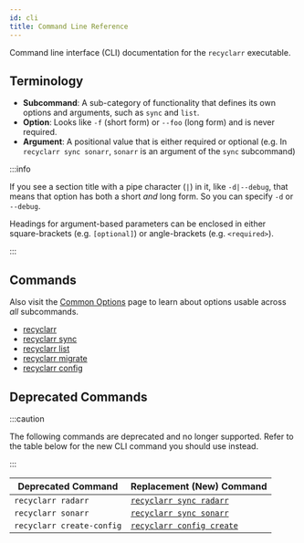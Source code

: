 ```yaml
---
id: cli
title: Command Line Reference
---
```


Command line interface (CLI) documentation for the `recyclarr` executable.

## Terminology

- **Subcommand**: A sub-category of functionality that defines its own options and arguments, such
  as `sync` and `list`.
- **Option**: Looks like `-f` (short form) or `--foo` (long form) and is never required.
- **Argument**: A positional value that is either required or optional (e.g. In `recyclarr sync
sonarr`, `sonarr` is an argument of the `sync` subcommand)

:::info

If you see a section title with a pipe character (`|`) in it, like `-d|--debug`, that means that
option has both a short *and* long form. So you can specify `-d` or `--debug`.

Headings for argument-based parameters can be enclosed in either square-brackets (e.g. `[optional]`)
or angle-brackets (e.g. `<required>`).

:::

## Commands

Also visit the [Common Options](common.md) page to learn about options usable across *all*
subcommands.

- [recyclarr](./main.md)
- [recyclarr sync](./sync.md)
- [recyclarr list](./list)
- [recyclarr migrate](./migrate.md)
- [recyclarr config](./config)

## Deprecated Commands

:::caution

The following commands are deprecated and no longer supported. Refer to the table below for the new
CLI command you should use instead.

:::

| Deprecated Command        | Replacement (New) Command                              |
| ------------------------- | ------------------------------------------------------ |
| `recyclarr radarr`        | [`recyclarr sync radarr`](./sync.md)                   |
| `recyclarr sonarr`        | [`recyclarr sync sonarr`](./sync.md)                   |
| `recyclarr create-config` | [`recyclarr config create`](./config/config-create.md) |
